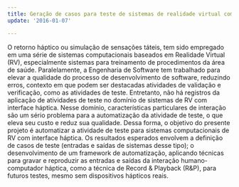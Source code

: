 ```yaml
---
title: Geração de casos para teste de sistemas de realidade virtual com retorno háptico
update: '2016-01-07'

---
```


O retorno háptico ou simulação de sensações táteis, tem sido empregado em uma série de sistemas computacionais baseados em Realidade Virtual (RV), especialmente sistemas para treinamento de procedimentos da área de saúde. Paralelamente, a Engenharia de Software tem trabalhado para elevar a qualidade do processo de desenvolvimento de software, reduzindo erros, contexto em que podem ser destacadas atividades de validação e verificação, como as atividades de teste. Entretanto, não há registros da aplicação de atividades de teste no domínio de sistemas de RV com interface háptica. Nesse domínio, características particulares de interação são um sério problema para a automatização da atividade de teste, o que eleva seu custo e reduz sua qualidade. Dessa forma, o objetivo do presente projeto é automatizar a atividade de teste para sistemas computacionais de RV com interface háptica. Os resultados esperados envolvem a definição de casos de teste (entradas e saídas de sistemas desse tipo); o desenvolvimento de um framework de automatização, aplicando técnicas para gravar e reproduzir as entradas e saídas da interação humano-computador háptica, como a técnica de Record & Playback (R&P), para futuros testes, mesmo sem dispositivos hápticos reais.
